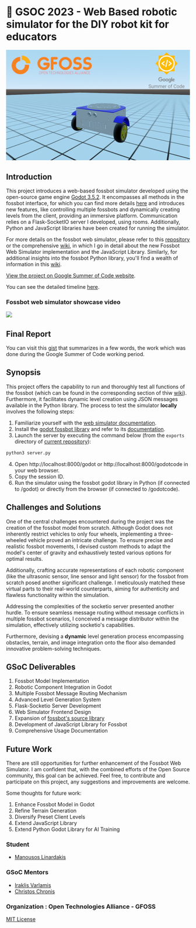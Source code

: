 
# :robot: GSOC 2023 - Web Based robotic simulator for the DIY robot kit for educators

![simple robot](./images/simple.png)

## Introduction

This project introduces a web-based fossbot simulator developed using the open-source game engine [Godot 3.5.2](https://godotengine.org/). It encompasses all methods in the fossbot interface, for which you can find more details [here](https://github.com/chronis10/fossbot-source/wiki) and introduces new features, like controlling multiple fossbots and dynamically creating levels from the client, providing an immersive platform. Communication relies on a Flask-SocketIO server I developed, using rooms. Additionally, Python and JavaScript libraries have been created for running the simulator.

For more details on the fossbot web simulator, please refer to this [repository](https://github.com/eellak/fossbot-web-simulator) or the comprehensive [wiki](https://github.com/eellak/fossbot-web-simulator/wiki), in which I go in detail about the new Fossbot Web Simulator implementation and the JavaScript Library. Similarly, for additional insights into the fossbot Python library, you'll find a wealth of information in this [wiki](https://github.com/chronis10/fossbot-source/wiki).

[View the project on Google Summer of Code website](https://summerofcode.withgoogle.com/programs/2023/projects/xsxF9klm).

You can see the detailed timeline [here](gsoc-timeline.md).

### Fossbot web simulator showcase video

[![](https://i.ytimg.com/vi/PzgRiEij-f4/hqdefault.jpg?sqp=-oaymwE1CKgBEF5IVfKriqkDKAgBFQAAiEIYAXABwAEG8AEB-AH-CYAC0AWKAgwIABABGA8gZShNMA8=\u0026rs=AOn4CLD1mxyoLkQj_b-rl-9ZMsYb6Pohqg)](https://youtu.be/PzgRiEij-f4 "")

Final Report
------------

You can visit this [gist](https://gist.github.com/manouslinard/29b2decf4b88e6e0919c81c993969ba0) that summarizes in a few words, the work which was done during the Google Summer of Code working period.


Synopsis
--------

This project offers the capability to run and thoroughly test all functions of the fossbot (which can be found in the corresponding section of thiw [wiki](https://github.com/chronis10/fossbot-source/wiki)). Furthermore, it facilitates dynamic level creation using JSON messages available in the Python library. The process to test the simulator **locally** involves the following steps:

1. Familiarize yourself with the [web simulator documentation](https://github.com/eellak/fossbot-web-simulator/wiki).
2. Install the [godot fossbot library](https://github.com/chronis10/fossbot-source) and refer to its [documentation](https://github.com/chronis10/fossbot-source/wiki).
3. Launch the server by executing the command below (from the `exports` directory of [current repository](https://github.com/eellak/fossbot-web-simulator)):
```bash
python3 server.py
```
4. Open http://localhost:8000/godot or http://localhost:8000/godotcode in your web browser.
5. Copy the session ID.
6. Run the simulator using the fossbot godot library in Python (if connected to /godot) or directly from the browser (if connected to /godotcode).


Challenges and Solutions
--------

One of the central challenges encountered during the project was the creation of the fossbot model from scratch. Although Godot does not inherently restrict vehicles to only four wheels, implementing a three-wheeled vehicle proved an intricate challenge. To ensure precise and realistic fossbot movements, I devised custom methods to adapt the model's center of gravity and exhaustively tested various options for optimal results.

Additionally, crafting accurate representations of each robotic component (like the ultrasonic sensor, line sensor and light sensor) for the fossbot from scratch posed another significant challenge. I meticulously matched these virtual parts to their real-world counterparts, aiming for authenticity and flawless functionality within the simulation.

Addressing the complexities of the socketio server presented another hurdle. To ensure seamless message routing without message conflicts in multiple fossbot scenarios, I conceived a message distributor within the simulation, effectively utilizing socketio's capabilities.

Furthermore, devising a **dynamic** level generation process encompassing obstacles, terrain, and image integration onto the floor also demanded innovative problem-solving techniques.


GSoC Deliverables
------------

1. Fossbot Model Implementation
2. Robotic Component Integration in Godot
3. Multiple Fossbot Message Routing Mechanism
4. Advanced Level Generation System
5. Flask-Socketio Server Development
6. Web Simulator Frontend Design
7. Expansion of [fossbot's source library](https://github.com/chronis10/fossbot-source)
8. Development of JavaScript Library for Fossbot
9. Comprehensive Usage Documentation


Future Work
------------

There are still opportunities for further enhancement of the Fossbot Web Simulator. I am confident that, with the combined efforts of the Open Source community, this goal can be achieved. Feel free, to contribute and participate on this project, any suggestions and improvements are welcome.

Some thoughts for future work:

1. Enhance Fossbot Model in Godot
2. Refine Terrain Generation
3. Diversify Preset Client Levels
4. Extend JavaScript Library
5. Extend Python Godot Library for AI Training

### Student

* [Manousos Linardakis](https://github.com/manouslinard)

### GSoC Mentors

* [Iraklis Varlamis](https://github.com/varlamis)
* [Christos Chronis](https://github.com/chronis10)

### Organization :  Open Technologies Alliance - GFOSS 

[MIT License](https://github.com/eellak/fossbot-web-simulator/blob/main/LICENSE)
